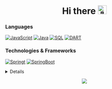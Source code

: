 <!--**pathaphi43/pathaphi43** is a ✨ _special_ ✨ repository because its `README.md` (this file) appears on your GitHub profile.

Here are some ideas to get you started:

- 🔭 I’m currently working on ...
- 🌱 I’m currently learning ... 
- 👯 I’m looking to collaborate on ...
- 🤔 I’m looking for help with ...
- 💬 Ask me about ...
- 📫 How to reach me: ...
- 😄 Pronouns: ...
- ⚡ Fun fact: ...-->

<h1 align="center">Hi there <img src="https://github.com/wervlad/wervlad/assets/24524555/766d336d-b87d-44ba-807c-c51de2bc6b4d" width="28px" alt="👋"></h1>

### Languages
[![JavaScript](https://img.shields.io/badge/javascript-black?style=for-the-badge&logo=javascript)](https://github.com/pathaphi43)
[![Java](https://img.shields.io/badge/java-black?style=for-the-badge&logo=openjdk)](https://github.com/pathaphi43)
[![SQL](https://img.shields.io/badge/sql-black?style=for-the-badge&logo=mysql)](https://github.com/pathaphi43)
[![DART](https://img.shields.io/badge/DART-black?style=for-the-badge&logo=dart)](https://github.com/pathaphi43)

### Technologies & Frameworks
[![Springt](https://img.shields.io/badge/Springt-black?style=for-the-badge&logo=spring)](https://github.com/pathaphi43)
[![SpringBoot](https://img.shields.io/badge/SpringBoot-black?style=for-the-badge&logo=springboot)](https://github.com/pathaphi43)

<details>
<p align="center">
<img align="center" src="https://github-readme-stats.vercel.app/api/top-langs?username=pathaphi43"/>
</p>
</details>
  
<p align="center">
  <a href="https://github.com/pathaphi43">
    <img src="https://komarev.com/ghpvc/?username=pathaphi43&color=blue&style=flat)" />
  </a>
</p>
